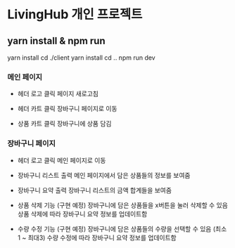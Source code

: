 # LivingHub 개인 프로젝트

## yarn install & npm run

yarn install
cd ./client
yarn install
cd ..
npm run dev

### 메인 페이지

- 헤더 로고 클릭
  페이지 새로고침
  
- 헤더 카트 클릭
  장바구니 페이지로 이동
  
- 상품 카트 클릭
  장바구니에 상품 담김

### 장바구니 페이지

- 헤더 로고 클릭
  메인 페이지로 이동
  
- 장바구니 리스트 출력
  메인 페이지에서 담은 상품들의 정보를 보여줌
  
- 장바구니 요약 출력
  장바구니 리스트의 금액 합계들을 보여줌
  
- 상품 삭제 기능 (구현 예정)
  장바구니에 담은 상품들을 x버튼을 눌러 삭제할 수 있음
  상품 삭제에 따라 장바구니 요약 정보를 업데이트함
  
- 수량 수정 기능 (구현 예정)
  장바구니에 담은 상품들의 수량을 선택할 수 있음 (최소1 ~ 최대3)
  수량 수정에 따라 장바구니 요약 정보를 업데이트함

